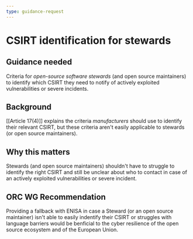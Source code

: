 ```yaml
---
type: guidance-request
---
```


# CSIRT identification for stewards

## Guidance needed

Criteria for _open-source software stewards_ (and open source maintainers) to identify which CSIRT they need to notify of actively exploited vulnerabilities or severe incidents.

## Background

[[Article 17(4)]] explains the criteria _manufacturers_ should use to identify their relevant CSIRT, but these criteria aren't easily applicable to stewards (or open source maintainers).

## Why this matters

Stewards (and open source maintainers) shouldn't have to struggle to identify the right CSIRT and still be unclear about who to contact in case of an actively exploited vulnerabilities or severe incident.

## ORC WG Recommendation

Providing a fallback with ENISA in case a Steward (or an open source maintainer) isn't able to easily indentify their CSIRT or struggles with language barriers would be benficial to the cyber resilience of the open source ecosystem and of the European Union.

